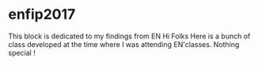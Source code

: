 # enfip2017
This block is dedicated to my findings from EN
Hi Folks
Here is a bunch of class developed at the time where I was attending EN'classes.
Nothing special !
